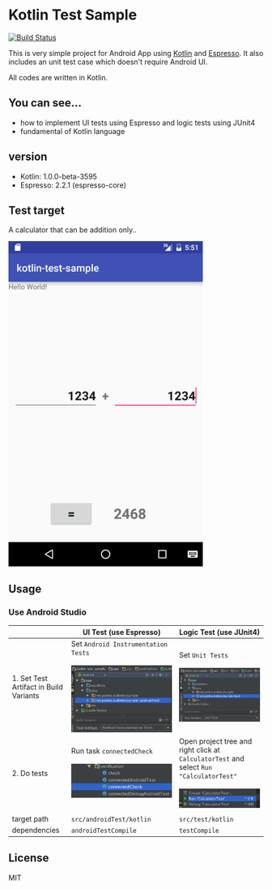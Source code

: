 Kotlin Test Sample
===================================================

[![Build Status](https://travis-ci.org/pot8os/Kotlin-test-sample.svg)](https://travis-ci.org/pot8os/Kotlin-test-sample)

This is very simple project for Android App using [Kotlin](https://github.com/JetBrains/kotlin) and [Espresso](https://developer.android.com/intl/ja/tools/testing-support-library/index.html#Espresso). It also includes an unit test case which doesn't require Android UI.

All codes are written in Kotlin.

## You can see...

- how to implement UI tests using Espresso and logic tests using JUnit4
- fundamental of Kotlin language

## version

- Kotlin: 1.0.0-beta-3595
- Espresso: 2.2.1 (espresso-core)

## Test target

A calculator that can be addition only..

<img src="screen.png" width="384">

## Usage

### Use Android Studio

|   |UI Test (use Espresso)|Logic Test (use JUnit4)|
|---|----------------------|-----------------------|
|1. Set Test Artifact in Build Variants|Set `Android Instrumentation Tests`<br/><br/>![Espresso](espresso.png)|Set `Unit Tests`<br/><br/>![UnitTest](unittest.png)|
|2. Do tests|Run task `connectedCheck`<br/><br/>![Run Task](runtask.png)|Open project tree and right click at `CalculatorTest` and select `Run "CalculatorTest"`<br/><br/>![Run Unit Test](runjunit.png)|
||||
|target path|`src/androidTest/kotlin`|`src/test/kotlin`|
|dependencies|`androidTestCompile`|`testCompile`|

## License

MIT

